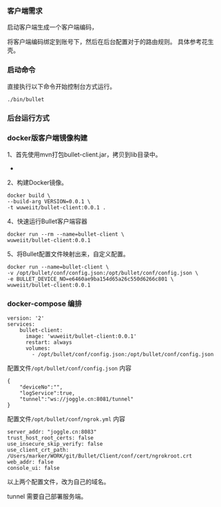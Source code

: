 
### 客户端需求

启动客户端生成一个客户端编码，


将客户端编码绑定到账号下，然后在后台配置对于的路由规则。
具体参考花生壳。


### 启动命令

直接执行以下命令开始控制台方式运行。

```
./bin/bullet
```


### 后台运行方式


### docker版客户端镜像构建

1、首先使用mvn打包bullet-client.jar，拷贝到lib目录中。

-

2、构建Docker镜像。
```
docker build \
--build-arg VERSION=0.0.1 \
-t wuweiit/bullet-client:0.0.1 .
```

4、快速运行Bullet客户端容器

```
docker run --rm --name=bullet-client \
wuweiit/bullet-client:0.0.1
```

5、将Bullet配置文件映射出来，自定义配置。


```
docker run --name=bullet-client \
-v /opt/bullet/conf/config.json:/opt/bullet/conf/config.json \
-e BULLET_DEVICE_NO=e6460ae9ba154d65a26c550d6266c801 \
wuweiit/bullet-client:0.0.1
```


### docker-compose 编排

```
version: '2'
services:
    bullet-client:
      image: 'wuweiit/bullet-client:0.0.1'
      restart: always
      volumes:
        - /opt/bullet/conf/config.json:/opt/bullet/conf/config.json

```

配置文件`/opt/bullet/conf/config.json` 内容
```
{
	"deviceNo":"",
	"logService":true,
	"tunnel":"ws://joggle.cn:8081/tunnel"
}
```

配置文件`/opt/bullet/conf/ngrok.yml` 内容
```
server_addr: "joggle.cn:8083"
trust_host_root_certs: false
use_insecure_skip_verify: false
use_client_crt_path: /Users/marker/WORK/git/Bullet/Client/conf/cert/ngrokroot.crt
web_addr: false
console_ui: false

```
以上两个配置文件，改为自己的域名。

tunnel 需要自己部署服务端。



